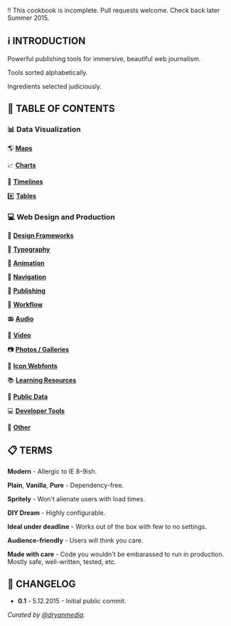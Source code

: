 :bangbang: This cookbook is incomplete. Pull requests welcome. Check back later Summer 2015.

## :information_source: **INTRODUCTION**

Powerful publishing tools for immersive, beautiful web journalism.

Tools sorted alphabetically.

Ingredients selected judiciously.

## :memo: **TABLE OF CONTENTS**
### :bar_chart: **Data Visualization**
:earth_americas: [**Maps**](/data-visualization/#maps)

:chart_with_upwards_trend: [**Charts**](/data-visualization/#charts)

:calendar: [**Timelines**](/data-visualization/#timelines)

:hash: [**Tables**](/data-visualization/#tables)

### :computer: **Web Design and Production**

:art: [**Design Frameworks**](/web-design-and-production/#design-frameworks)

:scroll: [**Typography**](/web-design-and-production/#typography)

:dizzy: [**Animation**](/web-design-and-production/#animation)

:hamburger: [**Navigation**](/web-design-and-production/#navigation)

:page_with_curl: [**Publishing**](/web-design-and-production/#publishing)

:wrench: [**Workflow**](/web-design-and-production/#workflow)

:radio: [**Audio**](/web-design-and-production/#audio)

:movie_camera: [**Video**](/web-design-and-production/#video)

:camera: [**Photos / Galleries**](/web-design-and-production/#photos--galleries)

:rocket: [**Icon Webfonts**](/web-design-and-production/#icon-webfonts)

:books: [**Learning Resources**](/web-design-and-production/#learning-resources)

:floppy_disk: [**Public Data**](/web-design-and-production/#public-data)

:computer: [**Developer Tools**](/web-design-and-production/#developer-tools)

:newspaper: [**Other**](/web-design-and-production/#other)

## :clipboard: TERMS

**Modern** - Allergic to IE 8-9ish.

**Plain**, **Vanilla**, **Pure** - Dependency-free.

**Spritely** - Won't alienate users with load times.

**DIY Dream** - Highly configurable.

**Ideal under deadline** - Works out of the box with few to no settings.

**Audience-friendly** - Users will think you care.

**Made with care** - Code you wouldn't be embarassed to run in production. Mostly safe, well-written, tested, etc.

## :page_facing_up: CHANGELOG

 - **0.1** - 5.12.2015 -  Initial public commit.
 
 *Curated by [@dryanmedia](http://twitter.com/dryanmedia).*
